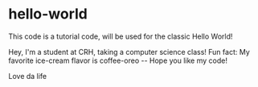 # hello-world
This code is a tutorial code, will be used for the classic Hello World!

Hey, I'm a student at CRH, taking a computer science class! Fun fact: My favorite ice-cream flavor is coffee-oreo -- Hope you like my code!

Love da life
